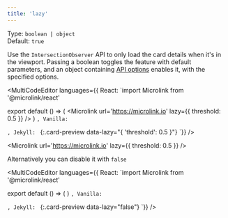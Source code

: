 ```yaml
---
title: 'lazy'
---
```


Type: `boolean | object`<br/>
Default: `true`<br/>

Use the `IntersectionObserver` API to only load the card details when it's in the viewport. Passing a boolean toggles the feature with default parameters, and an object containing [API options](https://developer.mozilla.org/en-US/docs/Web/API/Intersection_Observer_API#Intersection_observer_options) enables it, with the specified options.

<MultiCodeEditor languages={{
  React: `import Microlink from '@microlink/react'

export default () => (
  <Microlink
    url='https://microlink.io'
    lazy={{ threshold: 0.5 }}
  />
)
`, Vanilla: `
<script>
  document.addEventListener('DOMContentLoaded', function (event) {
    microlink('a', { threshold: 0.5 })
  })
</script>
`, Jekyll: `
[](https://microlink.io){:.card-preview data-lazy="{ 'threshold': 0.5 }"}
`}}
/>

<Microlink url='https://microlink.io' lazy={{ threshold: 0.5 }} />

<Figcaption children='The API request will launch when 50% of the card reaches the viewport.'  />

Alternatively you can disable it with `false`

<MultiCodeEditor languages={{
  React: `import Microlink from '@microlink/react'

export default () => (
  <Microlink
    url='https://microlink.io'
    lazy={false}
  />
)
`, Vanilla: `
<script>
  document.addEventListener('DOMContentLoaded', function (event) {
    microlink('a', { lazy: false })
  })
</script>
`, Jekyll: `
[](https://microlink.io){:.card-preview data-lazy="false"}
`}}
/>

<Microlink url='https://microlink.io' lazy={false} />
